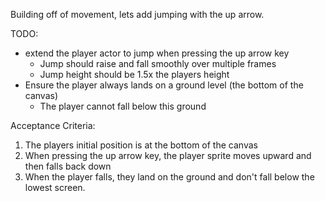 Building off of movement, lets add jumping with the up arrow.

TODO:

- extend the player actor to jump when pressing the up arrow key
  - Jump should raise and fall smoothly over multiple frames
  - Jump height should be 1.5x the players height
- Ensure the player always lands on a ground level (the bottom of the canvas)
  - The player cannot fall below this ground

Acceptance Criteria:

1. The players initial position is at the bottom of the canvas
2. When pressing the up arrow key, the player sprite moves upward and then falls back down
3. When the player falls, they land on the ground and don't fall below the lowest screen.
